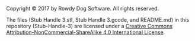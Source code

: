 Copyright © 2017 by Rowdy Dog Software.
All rights reserved.

The files (Stub Handle 3.stl, Stub Handle 3.gcode, and README.md) in this repository (Stub-Handle-3) are licensed under a
[Creative Commons Attribution-NonCommercial-ShareAlike 4.0 International License](https://creativecommons.org/licenses/by-nc-sa/4.0/).
